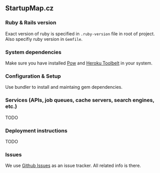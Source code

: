 ## StartupMap.cz


### Ruby & Rails version
Exact version of ruby is specified in `.ruby-version` file in root of project. Also specifiy ruby version in `Gemfile`.

### System dependencies
Make sure you have installed [Pow](http://pow.cx/) and [Heroku Toolbelt](https://toolbelt.heroku.com/) in your system.

### Configuration & Setup
Use bundler to install and maintaing gem dependencies.

### Services (APIs, job queues, cache servers, search engines, etc.)
TODO

### Deployment instructions
TODO

### Issues
We use [Github Issues](https://github.com/romansklenar/startupmap/issues) as an issue tracker. All related info is there.
